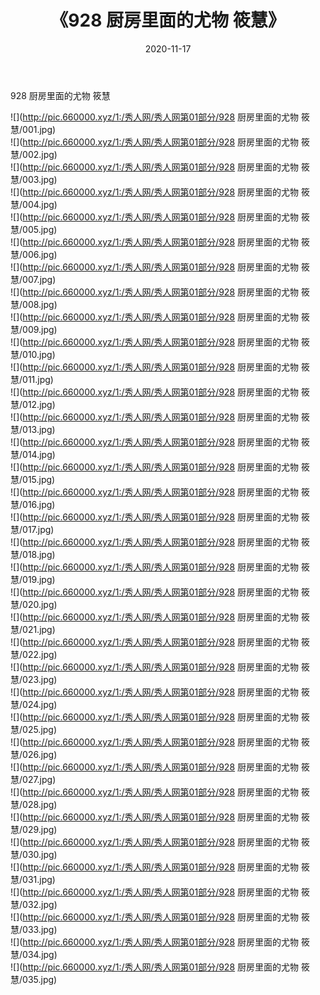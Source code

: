 ﻿---
layout: post
title:  《928 厨房里面的尤物 筱慧》
date:   2020-11-17
img: http://pic.660000.xyz/1:/秀人网/秀人网第01部分/928 厨房里面的尤物 筱慧/000.jpg
categories: [美女, 清纯, 唯美]
---

928 厨房里面的尤物 筱慧

  ![](http://pic.660000.xyz/1:/秀人网/秀人网第01部分/928 厨房里面的尤物 筱慧/001.jpg) <br> ![](http://pic.660000.xyz/1:/秀人网/秀人网第01部分/928 厨房里面的尤物 筱慧/002.jpg) <br> ![](http://pic.660000.xyz/1:/秀人网/秀人网第01部分/928 厨房里面的尤物 筱慧/003.jpg) <br> ![](http://pic.660000.xyz/1:/秀人网/秀人网第01部分/928 厨房里面的尤物 筱慧/004.jpg) <br> ![](http://pic.660000.xyz/1:/秀人网/秀人网第01部分/928 厨房里面的尤物 筱慧/005.jpg) <br> ![](http://pic.660000.xyz/1:/秀人网/秀人网第01部分/928 厨房里面的尤物 筱慧/006.jpg) <br> ![](http://pic.660000.xyz/1:/秀人网/秀人网第01部分/928 厨房里面的尤物 筱慧/007.jpg) <br> ![](http://pic.660000.xyz/1:/秀人网/秀人网第01部分/928 厨房里面的尤物 筱慧/008.jpg) <br> ![](http://pic.660000.xyz/1:/秀人网/秀人网第01部分/928 厨房里面的尤物 筱慧/009.jpg) <br> ![](http://pic.660000.xyz/1:/秀人网/秀人网第01部分/928 厨房里面的尤物 筱慧/010.jpg) <br> ![](http://pic.660000.xyz/1:/秀人网/秀人网第01部分/928 厨房里面的尤物 筱慧/011.jpg) <br> ![](http://pic.660000.xyz/1:/秀人网/秀人网第01部分/928 厨房里面的尤物 筱慧/012.jpg) <br> ![](http://pic.660000.xyz/1:/秀人网/秀人网第01部分/928 厨房里面的尤物 筱慧/013.jpg) <br> ![](http://pic.660000.xyz/1:/秀人网/秀人网第01部分/928 厨房里面的尤物 筱慧/014.jpg) <br> ![](http://pic.660000.xyz/1:/秀人网/秀人网第01部分/928 厨房里面的尤物 筱慧/015.jpg) <br> ![](http://pic.660000.xyz/1:/秀人网/秀人网第01部分/928 厨房里面的尤物 筱慧/016.jpg) <br> ![](http://pic.660000.xyz/1:/秀人网/秀人网第01部分/928 厨房里面的尤物 筱慧/017.jpg) <br> ![](http://pic.660000.xyz/1:/秀人网/秀人网第01部分/928 厨房里面的尤物 筱慧/018.jpg) <br> ![](http://pic.660000.xyz/1:/秀人网/秀人网第01部分/928 厨房里面的尤物 筱慧/019.jpg) <br> ![](http://pic.660000.xyz/1:/秀人网/秀人网第01部分/928 厨房里面的尤物 筱慧/020.jpg) <br> ![](http://pic.660000.xyz/1:/秀人网/秀人网第01部分/928 厨房里面的尤物 筱慧/021.jpg) <br> ![](http://pic.660000.xyz/1:/秀人网/秀人网第01部分/928 厨房里面的尤物 筱慧/022.jpg) <br> ![](http://pic.660000.xyz/1:/秀人网/秀人网第01部分/928 厨房里面的尤物 筱慧/023.jpg) <br> ![](http://pic.660000.xyz/1:/秀人网/秀人网第01部分/928 厨房里面的尤物 筱慧/024.jpg) <br> ![](http://pic.660000.xyz/1:/秀人网/秀人网第01部分/928 厨房里面的尤物 筱慧/025.jpg) <br> ![](http://pic.660000.xyz/1:/秀人网/秀人网第01部分/928 厨房里面的尤物 筱慧/026.jpg) <br> ![](http://pic.660000.xyz/1:/秀人网/秀人网第01部分/928 厨房里面的尤物 筱慧/027.jpg) <br> ![](http://pic.660000.xyz/1:/秀人网/秀人网第01部分/928 厨房里面的尤物 筱慧/028.jpg) <br> ![](http://pic.660000.xyz/1:/秀人网/秀人网第01部分/928 厨房里面的尤物 筱慧/029.jpg) <br> ![](http://pic.660000.xyz/1:/秀人网/秀人网第01部分/928 厨房里面的尤物 筱慧/030.jpg) <br> ![](http://pic.660000.xyz/1:/秀人网/秀人网第01部分/928 厨房里面的尤物 筱慧/031.jpg) <br> ![](http://pic.660000.xyz/1:/秀人网/秀人网第01部分/928 厨房里面的尤物 筱慧/032.jpg) <br> ![](http://pic.660000.xyz/1:/秀人网/秀人网第01部分/928 厨房里面的尤物 筱慧/033.jpg) <br> ![](http://pic.660000.xyz/1:/秀人网/秀人网第01部分/928 厨房里面的尤物 筱慧/034.jpg) <br> ![](http://pic.660000.xyz/1:/秀人网/秀人网第01部分/928 厨房里面的尤物 筱慧/035.jpg) <br>
